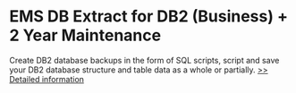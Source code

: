 # EMS DB Extract for DB2 (Business) + 2 Year Maintenance
Create DB2 database backups in the form of SQL scripts, script and save your DB2 database structure and table data as a whole or partially.
[>> Detailed information](https://secure.shareit.com/shareit/product.html?productid=300271295&affiliateid=200057808)